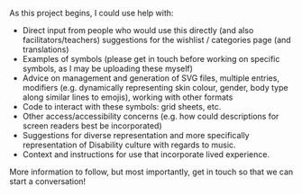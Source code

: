 As this project begins, I could use help with:

- Direct input from people who would use this directly (and also facilitators/teachers) suggestions for the wishlist / categories page (and translations)
- Examples of symbols (please get in touch before working on specific symbols, as I may be uploading these myself)
- Advice on management and generation of SVG files, multiple entries, modifiers (e.g. dynamically representing skin colour, gender, body type along similar lines to emojis), working with other formats
- Code to interact with these symbols: grid sheets, etc.
- Other access/accessibility concerns (e.g. how could descriptions for screen readers best be incorporated)
- Suggestions for diverse representation and more specifically representation of Disability culture with regards to music.
- Context and instructions for use that incorporate lived experience.

More information to follow, but most importantly, get in touch so that we can start a conversation!
